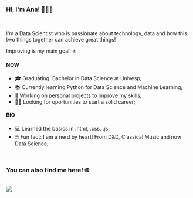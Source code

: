 ### Hi, I'm Ana! 👋:woman_technologist:

<br>

I'm a Data Scientist who is passionate about technology, data and how this two things together can achieve great things!

Improving is my main goal! :top:

#### NOW

- :mortar_board: Graduating: Bachelor in Data Science at Univesp;
- 📚 Currently learning Python for Data Science and Machine Learning;
- :seedling: Working on personal projects to improve my skills;
- :woman_office_worker: Looking for oportunities to start a solid career;


#### BIO

- :computer: Learned the basics in .html, .css, .js;
- :nerd_face: Fun fact: I am a nerd by heart! From D&D, Classical Music and now Data Science;

 <br>
 
  ### You can also find me here! :globe_with_meridians:
 <br>
 
<div> 
<a href="https://www.linkedin.com/in/ana-vitoria-louro-navili/" target="_blank"><img src="https://img.shields.io/badge/-LinkedIn-%230077B5?style=for-the-badge&logo=linkedin&logoColor=white" target="_blank"></a> 
  
</div>
